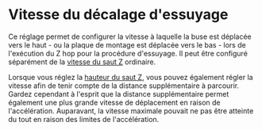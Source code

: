 Vitesse du décalage d'essuyage
====
Ce réglage permet de configurer la vitesse à laquelle la buse est déplacée vers le haut - ou la plaque de montage est déplacée vers le bas - lors de l'exécution du Z hop pour la procédure d'essuyage. Il peut être configuré séparément de la [vitesse du saut Z](../speed/speed_z_hop.md) ordinaire.

Lorsque vous réglez la [hauteur du saut Z](wipe_hop_amount.md), vous pouvez également régler la vitesse afin de tenir compte de la distance supplémentaire à parcourir. Gardez cependant à l'esprit que la distance supplémentaire permet également une plus grande vitesse de déplacement en raison de l'accélération. Auparavant, la vitesse maximale pouvait ne pas être atteinte du tout en raison des limites de l'accélération.
